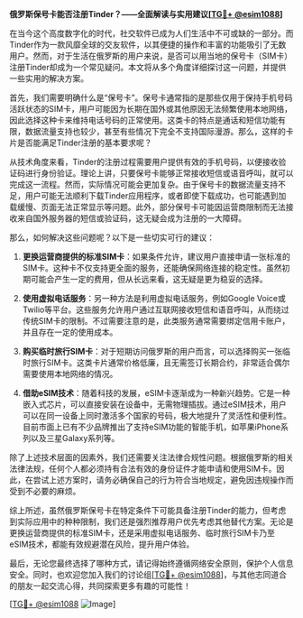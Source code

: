 **俄罗斯保号卡能否注册Tinder？——全面解读与实用建议[[TG💪+ @esim1088](https://t.me/s/esim1088)]**

在当今这个高度数字化的时代，社交软件已成为人们生活中不可或缺的一部分。而Tinder作为一款风靡全球的交友软件，以其便捷的操作和丰富的功能吸引了无数用户。然而，对于生活在俄罗斯的用户来说，是否可以用当地的保号卡（SIM卡）注册Tinder却成为一个常见疑问。本文将从多个角度详细探讨这一问题，并提供一些实用的解决方案。

首先，我们需要明确什么是“保号卡”。保号卡通常指的是那些仅用于保持手机号码活跃状态的SIM卡，用户可能因为长期在国外或其他原因无法频繁使用本地网络，因此选择这种卡来维持电话号码的正常使用。这类卡的特点是通话和短信功能有限，数据流量支持也较少，甚至有些情况下完全不支持国际漫游。那么，这样的卡片是否能满足Tinder注册的基本要求呢？

从技术角度来看，Tinder的注册过程需要用户提供有效的手机号码，以便接收验证码进行身份验证。理论上讲，只要保号卡能够正常接收短信或语音呼叫，就可以完成这一流程。然而，实际情况可能会更加复杂。由于保号卡的数据流量支持不足，用户可能无法顺利下载Tinder应用程序，或者即使下载成功，也可能遇到加载缓慢、页面无法正常显示等问题。此外，部分保号卡可能因运营商限制而无法接收来自国外服务器的短信或验证码，这无疑会成为注册的一大障碍。

那么，如何解决这些问题呢？以下是一些切实可行的建议：

1. **更换运营商提供的标准SIM卡**：如果条件允许，建议用户直接申请一张标准的SIM卡。这种卡不仅支持更全面的服务，还能确保网络连接的稳定性。虽然初期可能会产生一定的费用，但从长远来看，这无疑是更为稳妥的选择。

2. **使用虚拟电话服务**：另一种方法是利用虚拟电话服务，例如Google Voice或Twilio等平台。这些服务允许用户通过互联网接收短信和语音呼叫，从而绕过传统SIM卡的限制。不过需要注意的是，此类服务通常需要绑定信用卡账户，并且存在一定的使用成本。

3. **购买临时旅行SIM卡**：对于短期访问俄罗斯的用户而言，可以选择购买一张临时旅行SIM卡。这类卡片通常价格低廉，且无需签订长期合约，非常适合偶尔需要使用本地网络的情况。

4. **借助eSIM技术**：随着科技的发展，eSIM卡逐渐成为一种新兴趋势。它是一种嵌入式芯片，可以直接安装在设备中，无需物理插拔。通过eSIM技术，用户可以在同一设备上同时激活多个国家的号码，极大地提升了灵活性和便利性。目前市面上已有不少品牌推出了支持eSIM功能的智能手机，如苹果iPhone系列以及三星Galaxy系列等。

除了上述技术层面的因素外，我们还需要关注法律合规性问题。根据俄罗斯的相关法律法规，任何个人都必须持有合法有效的身份证件才能申请和使用SIM卡。因此，在尝试上述方案时，请务必确保自己的行为符合当地规定，避免因违规操作而受到不必要的麻烦。

综上所述，虽然俄罗斯保号卡在特定条件下可能具备注册Tinder的能力，但考虑到实际应用中的种种限制，我们还是强烈推荐用户优先考虑其他替代方案。无论是更换运营商提供的标准SIM卡，还是采用虚拟电话服务、临时旅行SIM卡乃至eSIM技术，都能有效规避潜在风险，提升用户体验。

最后，无论您最终选择了哪种方式，请记得始终遵循网络安全原则，保护个人信息安全。同时，也欢迎您加入我们的讨论组[[TG💪+ @esim1088](https://t.me/s/esim1088)]，与其他志同道合的朋友一起交流心得，共同探索更多有趣的可能性！

[[TG💪+ @esim1088](https://t.me/s/esim1088) ![Image](https://i.postimg.cc/4NQfJmqS/Snipaste-2025-05-13-00-14-12.png)]